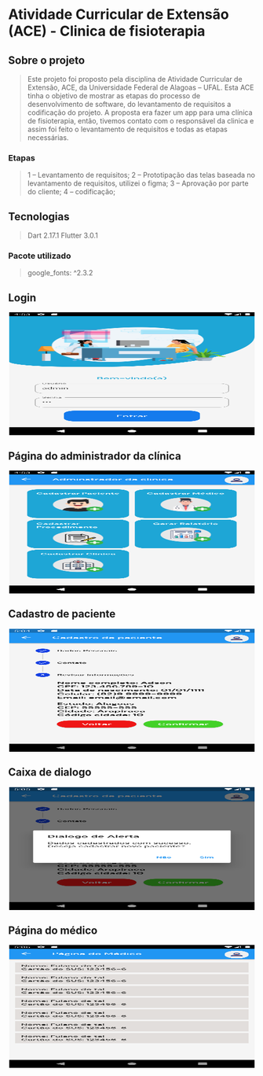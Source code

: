# Atividade Curricular de Extensão (ACE) - Clinica de fisioterapia

## Sobre o projeto
> Este projeto foi proposto pela disciplina de Atividade Curricular de Extensão, ACE, da Universidade Federal de Alagoas – UFAL. Esta ACE tinha o objetivo de mostrar as etapas do processo de desenvolvimento de software, do levantamento de requisitos a codificação do projeto.
> A proposta era fazer um app para uma clínica de fisioterapia, então, tivemos contato com o responsável da clinica e assim foi feito o levantamento de requisitos e todas as etapas necessárias. 

### Etapas
> 1 – Levantamento de requisitos;
> 2 – Prototipação das telas baseada no levantamento de requisitos, utilizei o figma;
> 3 – Aprovação por parte do cliente;
> 4 – codificação;

## Tecnologias 
> Dart 2.17.1
> Flutter 3.0.1

### Pacote utilizado
> google_fonts: ^2.3.2

## Login
<p align="center">
    <img align="center" alt="login" src="screenshots/login.png" width="500" height="250"/>
</p>

## Página do administrador da clínica 
<p align="center">
    <img align="center" alt="admin_page" src="screenshots/admin_page.png" width="500" height="250"/>
</p>

## Cadastro de paciente
<p align="center">
    <img align="center" alt="login" src="screenshots/patient_registration.png" width="500" height="250"/>
</p>

## Caixa de dialogo 
<p align="center">
    <img align="center" alt="login" src="screenshots/alert_dialog.png" width="500" height="250"/>
</p>

## Página do médico
<p align="center">
    <img align="center" alt="login" src="screenshots/medic_page.png" width="500" height="250"/>
</p>
